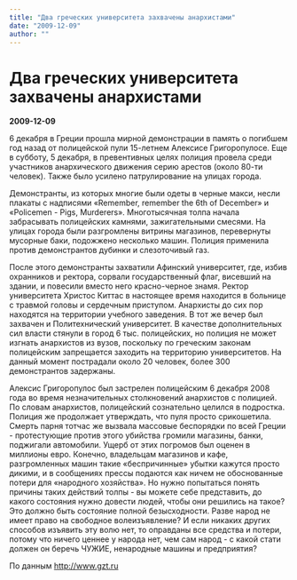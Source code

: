```yaml
---
title: "Два греческих университета захвачены анархистами"
date: "2009-12-09"
author: ""
---
```


# Два греческих университета захвачены анархистами

**2009-12-09** 

6 декабря в Греции прошла мирной демонстрации в память о погибшем год назад от полицейской пули 15-летнем Алексисе Григоропулосе. Еще в субботу, 5 декабря, в превентивных целях полиция провела среди участников анархического движения серию арестов (около 80-ти человек). Также было усилено патрулирование на улицах города.

Демонстранты, из которых многие были одеты в черные макси, несли плакаты с надписями «Remember, remember the 6th of December» и «Policemen - Pigs, Murderers». Многотысячная толпа начала забрасывать полицейских камнями, зажигательными смесями. На улицах города были разгромлены витрины магазинов, перевернуты мусорные баки, подожжено несколько машин. Полиция применила против демонстрантов дубинки и слезоточивый газ.

После этого демонстранты захватили Афинский университет, где, избив охранников и ректора, сорвали государственный флаг, висевший на здании, и повесили вместо него красно-черное знамя. Ректор университета Христос Киттас в настоящее время находится в больнице с травмой головы и сердечным приступом. Анархисты до сих пор находятся на территории учебного заведения. В тот же вечер был захвачен и Политехнический университет. В качестве дополнительных сил власти стянули в город 6 тыс. полицейских, но полиция не может изгнать анархистов из вузов, поскольку по греческим законам полицейским запрещается заходить на территорию университетов. На данный момент пострадали около 20 человек, более 300 демонстрантов задержаны.

Алексис Григоропулос был застрелен полицейским 6 декабря 2008 года во время незначительных столкновений анархистов с полицией. По словам анархистов, полицейский сознательно целился в подростка. Полиция же продолжает утверждать, что пуля просто срикошетила. Смерть парня тотчас же вызвала массовые беспорядки по всей Греции - протестующие против этого убийства громили магазины, банки, поджигали автомобили. Ущерб от этих погромов был оценен в миллионы евро. Конечно, владельцам магазинов и кафе, разгромленных машин такие «беспричинные» убытки кажутся просто дикими, и в сообщениях прессы подаются как ничем не обоснованные потери для «народного хозяйства». Но нужно попытаться понять причины таких действий толпы - вы можете себе представить, до какого состояния нужно довести людей, чтобы они решились на такое? Это должно быть состояние полной безысходности. Разве народ не имеет право на свободное волеизъявление? И если никаких других способов изъявить эту волю нет, то оправданы все средства и потери, потому что ничего ценнее у народа нет, чем сам народ - с какой стати должен он беречь ЧУЖИЕ, ненародные машины и предприятия?

По данным http://www.gzt.ru